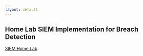 ```yaml
---
layout: default
---
```


## Home Lab SIEM Implementation for Breach Detection

[SIEM Home Lab](./SIEM_Lab.html).

